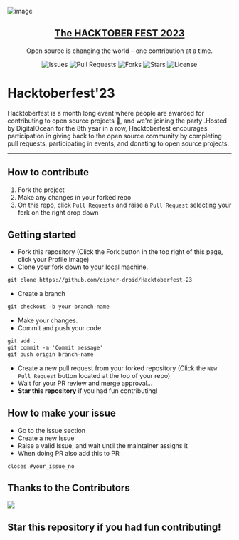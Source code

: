 ![image](https://hacktoberfest.com/_next/static/media/opengraph.e5fafe07.png)

<p align="center">
  <a href="https://hacktoberfest.com/">
    <h2 align="center">The <b>HACKTOBER FEST 2023</b></h2>
  </a>
</p>
<p align="center">Open source is changing the world – one contribution at a time.</p>

<div align="center">

![Issues](https://img.shields.io/github/issues/cipher-droid/Hacktoberfest-23)
![Pull Requests](https://img.shields.io/github/issues-pr/cipher-droid/Hacktoberfest-23)
![Forks](https://img.shields.io/github/forks/cipher-droid/Hacktoberfest-23)
![Stars](https://img.shields.io/github/stars/cipher-droid/Hacktoberfest-23)
![License](https://img.shields.io/github/license/cipher-droid/Hacktoberfest-23)

</div>

# Hacktoberfest'23

Hacktoberfest is a month long event where people are awarded for contributing to open source projects 🙌, and we're joining the party .Hosted by DigitalOcean for the 8th year in a row, Hacktoberfest encourages participation in giving back to the open source community by completing pull requests, participating in events, and donating to open source projects.

---

## How to contribute

1. Fork the project
2. Make any changes in your forked repo
3. On this repo, click `Pull Requests` and raise a `Pull Request` selecting your fork on the right drop down

## Getting started
* Fork this repository (Click the Fork button in the top right of this page, click your Profile Image)
* Clone your fork down to your local machine.

```markdown
git clone https://github.com/cipher-droid/Hacktoberfest-23
```

* Create a branch

```markdown
git checkout -b your-branch-name
```

* Make your changes.
* Commit and push your code.

```markdown
git add .
git commit -m 'Commit message'
git push origin branch-name
```
* Create a new pull request from your forked repository (Click the `New Pull Request` button located at the top of your repo)
* Wait for your PR review and merge approval...
* __Star this repository__ if you had fun contributing!

## How to make your issue

* Go to the issue section
* Create a new Issue
* Raise a valid Issue, and wait until the maintainer assigns it
* When doing PR also add this to PR
```
closes #your_issue_no
```

## Thanks to the Contributors

<a href="https://github.com/cipher-droid/Hacktoberfest-23/graphs/contributors">
  <img src="https://contrib.rocks/image?repo=cipher-droid/Hacktoberfest-23" />
</a>

## Star this repository if you had fun contributing!

